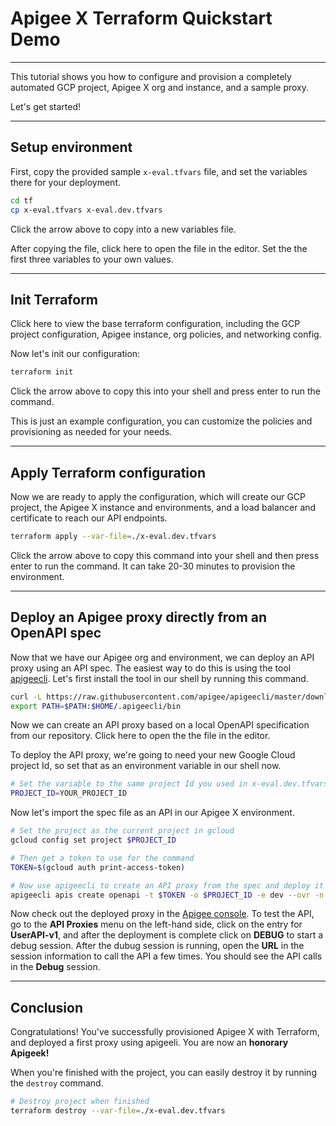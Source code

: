 # Apigee X Terraform Quickstart Demo

---

This tutorial shows you how to configure and provision a completely automated GCP project, Apigee X org and instance, and a sample proxy.

Let's get started!

---

## Setup environment

First, copy the provided sample `x-eval.tfvars` file, and set the variables there for your deployment.

```sh
cd tf
cp x-eval.tfvars x-eval.dev.tfvars
```
Click the arrow above to copy into a new variables file.

After copying the file, click <walkthrough-editor-open-file filePath="./tf/x-eval.dev.tfvars">here</walkthrough-editor-open-file> to open the file in the editor. Set the the first three variables to your own values.

---

## Init Terraform

Click <walkthrough-editor-open-file filePath="./tf/main.tf">here</walkthrough-editor-open-file> to view the base terraform configuration, including the GCP project configuration, Apigee instance, org policies, and networking config.

Now let's init our configuration:

```sh
terraform init
```
Click the arrow above to copy this into your shell and press enter to run the command.

<walkthrough-footnote>This is just an example configuration, you can customize the policies and provisioning as needed for your needs.</walkthrough-footnote>

---

## Apply Terraform configuration

Now we are ready to apply the configuration, which will create our GCP project, the Apigee X instance and environments, and a load balancer and certificate to reach our API endpoints.

```sh
terraform apply --var-file=./x-eval.dev.tfvars
```
Click the arrow above to copy this command into your shell and then press enter to run the command. It can take 20-30 minutes to provision the environment.

---

## Deploy an Apigee proxy directly from an OpenAPI spec

Now that we have our Apigee org and environment, we can  deploy an API proxy using an API spec. The easiest way to do this is using the tool [apigeecli](https://github.com/apigee/apigeecli). Let's first install the tool in our shell by running this command.

```sh
curl -L https://raw.githubusercontent.com/apigee/apigeecli/master/downloadLatest.sh | sh -
export PATH=$PATH:$HOME/.apigeecli/bin
```

Now we can create an API proxy based on a local OpenAPI specification from our repository. Click <walkthrough-editor-open-file filePath="./specs/user-api.yaml">here</walkthrough-editor-open-file> to open the the file in the editor.

To deploy the API proxy, we're going to need your new Google Cloud project Id, so set that as an environment variable in our shell now.

```sh
# Set the variable to the same project Id you used in x-eval.dev.tfvars
PROJECT_ID=YOUR_PROJECT_ID
```

Now let's import the spec file as an API in our Apigee X environment.

```sh
# Set the project as the current project in gcloud
gcloud config set project $PROJECT_ID

# Then get a token to use for the command
TOKEN=$(gcloud auth print-access-token)

# Now use apigeecli to create an API proxy from the spec and deploy it to our new Apigee dev environment
apigeecli apis create openapi -t $TOKEN -o $PROJECT_ID -e dev --ovr -n UserAPI-v1 -p /hello --oas-base-folderpath ./specs --oas-name user-api.yaml
```

Now check out the deployed proxy in the [Apigee console](https://console.cloud.google.com/apigee/overview). To test the API, go to the **API Proxies** menu on the left-hand side, click on the entry for **UserAPI-v1**, and after the deployment is complete click on **DEBUG** to start a debug session. After the dubug session is running, open the **URL** in the session information to call the API a few times. You should see the API calls in the **Debug** session. 

---

## Conclusion
<walkthrough-conclusion-trophy></walkthrough-conclusion-trophy>

Congratulations! You've successfully provisioned Apigee X with Terraform, and deployed a first proxy using apigeeli. You are now an **honorary Apigeek!**

When you're finished with the project, you can easily destroy it by running the `destroy` command.

```sh
# Destroy project when finished
terraform destroy --var-file=./x-eval.dev.tfvars
```

<walkthrough-inline-feedback></walkthrough-inline-feedback>